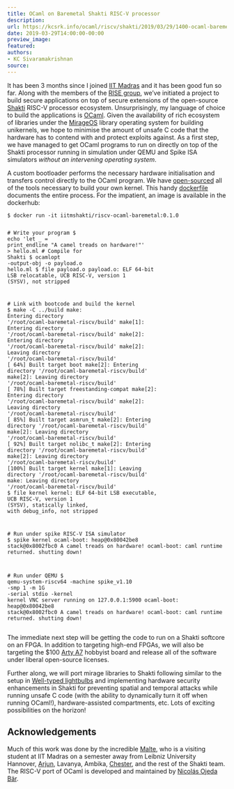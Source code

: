 ```yaml
---
title: OCaml on Baremetal Shakti RISC-V processor
description:
url: https://kcsrk.info/ocaml/riscv/shakti/2019/03/29/1400-ocaml-baremetal-shakti/
date: 2019-03-29T14:00:00-00:00
preview_image:
featured:
authors:
- KC Sivaramakrishnan
source:
---
```


<p>It has been 3 months since I joined <a href="https://www.iitm.ac.in/">IIT Madras</a> and it
has been good fun so far. Along with the members of the <a href="http://rise.cse.iitm.ac.in/">RISE
group</a>, we&rsquo;ve initiated a project to build secure
applications on top of secure extensions of the open-source
<a href="http://shakti.org.in/">Shakti</a> RISC-V processor ecosystem. Unsurprisingly, my
language of choice to build the applications is <a href="http://www.ocaml.org/">OCaml</a>.
Given the availability of rich ecosystem of libraries under the
<a href="https://mirage.io/">MirageOS</a> library operating system for building unikernels,
we hope to minimise the amount of unsafe C code that the hardware has to contend
with and protect exploits against. As a first step, we have managed to get OCaml
programs to run on directly on top of the Shakti processor running in simulation
under QEMU and Spike ISA simulators <em>without an intervening operating system</em>.</p>



<p>A custom bootloader performs the necessary hardware initialisation and
transfers control directly to the OCaml program. We have
<a href="https://gitlab.com/shaktiproject/tools/shakti-tee/ocaml-baremetal-riscv">open-sourced</a>
all of the tools necessary to build your own kernel. This handy
<a href="https://gitlab.com/shaktiproject/tools/shakti-tee/ocaml-baremetal-riscv/tree/master/docker">dockerfile</a>
documents the entire process. For the impatient, an image is available in the
dockerhub:</p>

<div class="language-bash highlighter-rouge"><div class="highlight"><pre class="highlight"><code><span class="nv">$ </span>docker run <span class="nt">-it</span> iitmshakti/riscv-ocaml-baremetal:0.1.0

<span class="c"># Write your program</span>
<span class="nv">$ </span><span class="nb">echo</span> <span class="s1">'let _ = print_endline &quot;A camel treads on hardware!&quot;'</span> <span class="o">&gt;</span> hello.ml
<span class="c"># Compile for Shakti</span>
<span class="nv">$ </span>ocamlopt <span class="nt">-output-obj</span> <span class="nt">-o</span> payload.o hello.ml
<span class="nv">$ </span>file payload.o
payload.o: ELF 64-bit LSB relocatable, UCB RISC-V, version 1 <span class="o">(</span>SYSV<span class="o">)</span>, not stripped

<span class="c"># Link with bootcode and build the kernel</span>
<span class="nv">$ </span>make <span class="nt">-C</span> ../build
make: Entering directory <span class="s1">'/root/ocaml-baremetal-riscv/build'</span>
make[1]: Entering directory <span class="s1">'/root/ocaml-baremetal-riscv/build'</span>
make[2]: Entering directory <span class="s1">'/root/ocaml-baremetal-riscv/build'</span>
make[2]: Leaving directory <span class="s1">'/root/ocaml-baremetal-riscv/build'</span>
<span class="o">[</span> 64%] Built target boot
make[2]: Entering directory <span class="s1">'/root/ocaml-baremetal-riscv/build'</span>
make[2]: Leaving directory <span class="s1">'/root/ocaml-baremetal-riscv/build'</span>
<span class="o">[</span> 78%] Built target freestanding-compat
make[2]: Entering directory <span class="s1">'/root/ocaml-baremetal-riscv/build'</span>
make[2]: Leaving directory <span class="s1">'/root/ocaml-baremetal-riscv/build'</span>
<span class="o">[</span> 85%] Built target asmrun_t
make[2]: Entering directory <span class="s1">'/root/ocaml-baremetal-riscv/build'</span>
make[2]: Leaving directory <span class="s1">'/root/ocaml-baremetal-riscv/build'</span>
<span class="o">[</span> 92%] Built target nolibc_t
make[2]: Entering directory <span class="s1">'/root/ocaml-baremetal-riscv/build'</span>
make[2]: Leaving directory <span class="s1">'/root/ocaml-baremetal-riscv/build'</span>
<span class="o">[</span>100%] Built target kernel
make[1]: Leaving directory <span class="s1">'/root/ocaml-baremetal-riscv/build'</span>
make: Leaving directory <span class="s1">'/root/ocaml-baremetal-riscv/build'</span>
<span class="nv">$ </span>file kernel 
kernel: ELF 64-bit LSB executable, UCB RISC-V, version 1 <span class="o">(</span>SYSV<span class="o">)</span>, statically linked, with debug_info, not stripped

<span class="c"># Run under spike RISC-V ISA simulator</span>
<span class="nv">$ </span>spike kernel
ocaml-boot: heap@0x80042be8 stack@0x8002fbc0
A camel treads on hardware!
ocaml-boot: caml runtime returned. shutting down!

<span class="c"># Run under QEMU</span>
<span class="nv">$ </span>qemu-system-riscv64 <span class="nt">-machine</span> spike_v1.10 <span class="nt">-smp</span> 1 <span class="nt">-m</span> 1G <span class="nt">-serial</span> stdio <span class="nt">-kernel</span> kernel
VNC server running on 127.0.0.1:5900
ocaml-boot: heap@0x80042be8 stack@0x8002fbc0
A camel treads on hardware!
ocaml-boot: caml runtime returned. shutting down!
</code></pre></div></div>

<p>The immediate next step will be getting the code to run on a Shakti softcore on
an FPGA. In addition to targeting high-end FPGAs, we will also be targeting the
$100 <a href="https://store.digilentinc.com/arty-a7-artix-7-fpga-development-board-for-makers-and-hobbyists/">Arty
A7</a>
hobbyist board and release all of the software under liberal open-source
licenses.</p>

<p>Further along, we will port mirage libraries to Shakti following similar to the
setup in <a href="https://github.com/well-typed-lightbulbs/">Well-typed lightbulbs</a> and
implementing hardware security enhancements in Shakti for preventing spatial and
temporal attacks while running unsafe C code (with the ability to dynamically
turn it off when running OCaml!), hardware-assisted compartments, etc. Lots of
exciting possibilities on the horizon!</p>

<h2>Acknowledgements</h2>

<p>Much of this work was done by the incredible <a href="https://github.com/sl33k">Malte</a>,
who is a visiting student at IIT Madras on a semester away from Leibniz
University Hannover,
<a href="https://www.linkedin.com/in/arjun-menon/?originalSubdomain=in">Arjun</a>, Lavanya,
Ambika, <a href="http://www.cse.iitm.ac.in/~chester/">Chester</a>, and the rest of the
Shakti team. The RISC-V port of OCaml is developed and maintained by <a href="https://nojb.github.io/">Nicol&aacute;s
Ojeda B&auml;r</a>.</p>

